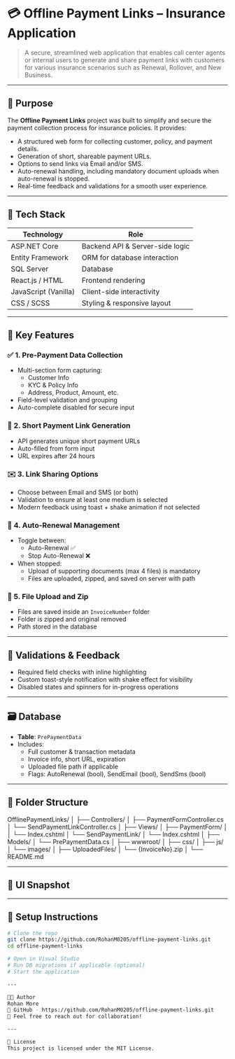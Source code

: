 ﻿# 💳 Offline Payment Links – Insurance Application

> A secure, streamlined web application that enables call center agents or internal users to generate and share payment links with customers for various insurance scenarios such as Renewal, Rollover, and New Business.

---

## 🚀 Purpose

The **Offline Payment Links** project was built to simplify and secure the payment collection process for insurance policies. It provides:

- A structured web form for collecting customer, policy, and payment details.
- Generation of short, shareable payment URLs.
- Options to send links via Email and/or SMS.
- Auto-renewal handling, including mandatory document uploads when auto-renewal is stopped.
- Real-time feedback and validations for a smooth user experience.

---

## 🔧 Tech Stack

| Technology      | Role                           |
|----------------|--------------------------------|
| ASP.NET Core    | Backend API & Server-side logic |
| Entity Framework | ORM for database interaction   |
| SQL Server      | Database                        |
| React.js / HTML | Frontend rendering              |
| JavaScript (Vanilla) | Client-side interactivity    |
| CSS / SCSS      | Styling & responsive layout     |

---

## 📑 Key Features

### ✅ 1. Pre-Payment Data Collection
- Multi-section form capturing:
  - Customer Info
  - KYC & Policy Info
  - Address, Product, Amount, etc.
- Field-level validation and grouping
- Auto-complete disabled for secure input

### 🔗 2. Short Payment Link Generation
- API generates unique short payment URLs
- Auto-filled from form input
- URL expires after 24 hours

### ✉️ 3. Link Sharing Options
- Choose between Email and SMS (or both)
- Validation to ensure at least one medium is selected
- Modern feedback using toast + shake animation if not selected

### 🔁 4. Auto-Renewal Management
- Toggle between:
  - Auto-Renewal ✅
  - Stop Auto-Renewal ❌
- When stopped:
  - Upload of supporting documents (max 4 files) is mandatory
  - Files are uploaded, zipped, and saved on server with path

### 📁 5. File Upload and Zip
- Files are saved inside an `InvoiceNumber` folder
- Folder is zipped and original removed
- Path stored in the database

---

## 🧪 Validations & Feedback

- Required field checks with inline highlighting
- Custom toast-style notification with shake effect for visibility
- Disabled states and spinners for in-progress operations

---

## 🗃 Database

- **Table**: `PrePaymentData`
- Includes:
  - Full customer & transaction metadata
  - Invoice info, short URL, expiration
  - Uploaded file path if applicable
  - Flags: AutoRenewal (bool), SendEmail (bool), SendSms (bool)

---

## 📁 Folder Structure

OfflinePaymentLinks/
│
├── Controllers/
│ ├── PaymentFormController.cs
│ └── SendPaymentLinkController.cs
│
├── Views/
│ ├── PaymentForm/
│ │ └── Index.cshtml
│ └── SendPaymentLink/
│ └── Index.cshtml
│
├── Models/
│ └── PrePaymentData.cs
│
├── wwwroot/
│ ├── css/
│ ├── js/
│ └── images/
│
├── UploadedFiles/
│ └── {InvoiceNo}.zip
│
└── README.md


---

## 📸 UI Snapshot



---

## 🧰 Setup Instructions

```bash
# Clone the repo
git clone https://github.com/RohanM0205/offline-payment-links.git
cd offline-payment-links

# Open in Visual Studio
# Run DB migrations if applicable (optional)
# Start the application

---

👨‍💻 Author
Rohan More
🔗 GitHub - https://github.com/RohanM0205/offline-payment-links.git
📧 Feel free to reach out for collaboration!

---

📄 License
This project is licensed under the MIT License.